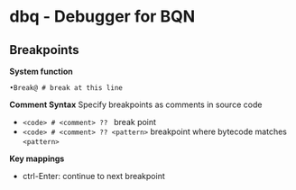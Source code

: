 # dbq - Debugger for BQN

## Breakpoints

**System function**
```bqn
•Break@ # break at this line
```

**Comment Syntax**
Specify breakpoints as comments in source code
- `<code> # <comment> ?? ` break point
- `<code> # <comment> ?? <pattern>` breakpoint where bytecode matches `<pattern>`

**Key mappings**
- ctrl-Enter: continue to next breakpoint
